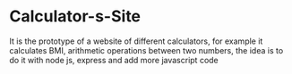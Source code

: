 # Calculator-s-Site
It is the prototype of a website of different calculators, for example it calculates BMI, arithmetic operations between two numbers, the idea is to do it with node js, express and add more javascript code

